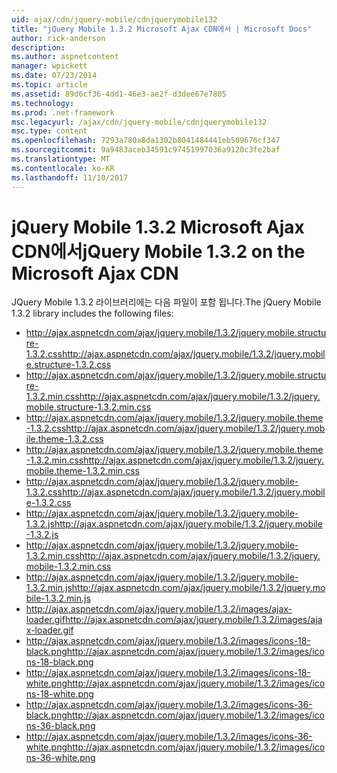 ```yaml
---
uid: ajax/cdn/jquery-mobile/cdnjquerymobile132
title: "jQuery Mobile 1.3.2 Microsoft Ajax CDN에서 | Microsoft Docs"
author: rick-anderson
description: 
ms.author: aspnetcontent
manager: wpickett
ms.date: 07/23/2014
ms.topic: article
ms.assetid: 89d6cf36-4dd1-46e3-ae2f-d3dee67e7805
ms.technology: 
ms.prod: .net-framework
msc.legacyurl: /ajax/cdn/jquery-mobile/cdnjquerymobile132
msc.type: content
ms.openlocfilehash: 7293a780a8da1302b8041484441eb509676cf347
ms.sourcegitcommit: 9a9483aceb34591c97451997036a9120c3fe2baf
ms.translationtype: MT
ms.contentlocale: ko-KR
ms.lasthandoff: 11/10/2017
---
```

<a name="jquery-mobile-132-on-the-microsoft-ajax-cdn"></a><span data-ttu-id="65209-102">jQuery Mobile 1.3.2 Microsoft Ajax CDN에서</span><span class="sxs-lookup"><span data-stu-id="65209-102">jQuery Mobile 1.3.2 on the Microsoft Ajax CDN</span></span>
====================
<span data-ttu-id="65209-103">JQuery Mobile 1.3.2 라이브러리에는 다음 파일이 포함 됩니다.</span><span class="sxs-lookup"><span data-stu-id="65209-103">The jQuery Mobile 1.3.2 library includes the following files:</span></span>

- <span data-ttu-id="65209-104">http://ajax.aspnetcdn.com/ajax/jquery.mobile/1.3.2/jquery.mobile.structure-1.3.2.css</span><span class="sxs-lookup"><span data-stu-id="65209-104">http://ajax.aspnetcdn.com/ajax/jquery.mobile/1.3.2/jquery.mobile.structure-1.3.2.css</span></span>
- <span data-ttu-id="65209-105">http://ajax.aspnetcdn.com/ajax/jquery.mobile/1.3.2/jquery.mobile.structure-1.3.2.min.css</span><span class="sxs-lookup"><span data-stu-id="65209-105">http://ajax.aspnetcdn.com/ajax/jquery.mobile/1.3.2/jquery.mobile.structure-1.3.2.min.css</span></span>
- <span data-ttu-id="65209-106">http://ajax.aspnetcdn.com/ajax/jquery.mobile/1.3.2/jquery.mobile.theme-1.3.2.css</span><span class="sxs-lookup"><span data-stu-id="65209-106">http://ajax.aspnetcdn.com/ajax/jquery.mobile/1.3.2/jquery.mobile.theme-1.3.2.css</span></span>
- <span data-ttu-id="65209-107">http://ajax.aspnetcdn.com/ajax/jquery.mobile/1.3.2/jquery.mobile.theme-1.3.2.min.css</span><span class="sxs-lookup"><span data-stu-id="65209-107">http://ajax.aspnetcdn.com/ajax/jquery.mobile/1.3.2/jquery.mobile.theme-1.3.2.min.css</span></span>
- <span data-ttu-id="65209-108">http://ajax.aspnetcdn.com/ajax/jquery.mobile/1.3.2/jquery.mobile-1.3.2.css</span><span class="sxs-lookup"><span data-stu-id="65209-108">http://ajax.aspnetcdn.com/ajax/jquery.mobile/1.3.2/jquery.mobile-1.3.2.css</span></span>
- <span data-ttu-id="65209-109">http://ajax.aspnetcdn.com/ajax/jquery.mobile/1.3.2/jquery.mobile-1.3.2.js</span><span class="sxs-lookup"><span data-stu-id="65209-109">http://ajax.aspnetcdn.com/ajax/jquery.mobile/1.3.2/jquery.mobile-1.3.2.js</span></span>
- <span data-ttu-id="65209-110">http://ajax.aspnetcdn.com/ajax/jquery.mobile/1.3.2/jquery.mobile-1.3.2.min.css</span><span class="sxs-lookup"><span data-stu-id="65209-110">http://ajax.aspnetcdn.com/ajax/jquery.mobile/1.3.2/jquery.mobile-1.3.2.min.css</span></span>
- <span data-ttu-id="65209-111">http://ajax.aspnetcdn.com/ajax/jquery.mobile/1.3.2/jquery.mobile-1.3.2.min.js</span><span class="sxs-lookup"><span data-stu-id="65209-111">http://ajax.aspnetcdn.com/ajax/jquery.mobile/1.3.2/jquery.mobile-1.3.2.min.js</span></span>
- <span data-ttu-id="65209-112">http://ajax.aspnetcdn.com/ajax/jquery.mobile/1.3.2/images/ajax-loader.gif</span><span class="sxs-lookup"><span data-stu-id="65209-112">http://ajax.aspnetcdn.com/ajax/jquery.mobile/1.3.2/images/ajax-loader.gif</span></span>
- <span data-ttu-id="65209-113">http://ajax.aspnetcdn.com/ajax/jquery.mobile/1.3.2/images/icons-18-black.png</span><span class="sxs-lookup"><span data-stu-id="65209-113">http://ajax.aspnetcdn.com/ajax/jquery.mobile/1.3.2/images/icons-18-black.png</span></span>
- <span data-ttu-id="65209-114">http://ajax.aspnetcdn.com/ajax/jquery.mobile/1.3.2/images/icons-18-white.png</span><span class="sxs-lookup"><span data-stu-id="65209-114">http://ajax.aspnetcdn.com/ajax/jquery.mobile/1.3.2/images/icons-18-white.png</span></span>
- <span data-ttu-id="65209-115">http://ajax.aspnetcdn.com/ajax/jquery.mobile/1.3.2/images/icons-36-black.png</span><span class="sxs-lookup"><span data-stu-id="65209-115">http://ajax.aspnetcdn.com/ajax/jquery.mobile/1.3.2/images/icons-36-black.png</span></span>
- <span data-ttu-id="65209-116">http://ajax.aspnetcdn.com/ajax/jquery.mobile/1.3.2/images/icons-36-white.png</span><span class="sxs-lookup"><span data-stu-id="65209-116">http://ajax.aspnetcdn.com/ajax/jquery.mobile/1.3.2/images/icons-36-white.png</span></span>
